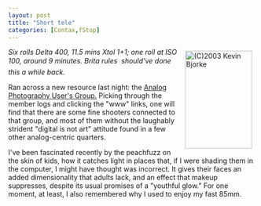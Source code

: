 ```yaml
---
layout: post
title: "Short tele"
categories: [Contax,fStop]
---
```

<a href="/photo/journal/aug03i-21.html"><img src="http://www.botzilla.com/bpix/aug03i-21.jpg" height=200 width=136 hspace=8 vspace=6 border=0 align="right" title="(C)2003 Kevin Bjorke"></a><i>Six rolls Delta 400, 11.5 mins Xtol 1+1; one roll at ISO 100, around 9 minutes. Brita rules &#151; should've done this a while back.</i>

Ran across a new resource last night: the <a href="http://www.apug.org/" target="linkframe">Analog Photography User's Group.</a> Picking through the member logs and clicking the "www" links, one will find that there are some fine shooters connected to that group, and most of them without the laughably strident "digital is not art" attitude found in a few other analog-centric quarters.

I've been fascinated recently by the peachfuzz on the skin of kids, how it catches light in places that, if I were shading them in the computer, I might have thought was incorrect. It gives their faces an added dimensionality that adults lack, and an effect that makeup suppresses, despite its usual promises of a "youthful glow." For one moment, at least, I also remembered why I used to enjoy my fast 85mm.


